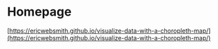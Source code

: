 # Homepage

[https://ericwebsmith.github.io/visualize-data-with-a-choropleth-map/](https://ericwebsmith.github.io/visualize-data-with-a-choropleth-map/)